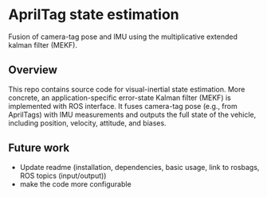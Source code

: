 # AprilTag state estimation
Fusion of camera-tag pose and IMU using the multiplicative extended kalman filter (MEKF).  


## Overview
This repo contains source code for visual-inertial state estimation. More concrete, an application-specific error-state Kalman filter (MEKF) is implemented with ROS interface. It fuses camera-tag pose (e.g., from AprilTags) with IMU measurements and outputs the full state of the vehicle, including position, velocity, attitude, and biases. 

## Future work

- Update readme (installation, dependencies, basic usage, link to rosbags, ROS topics (input/output))
- make the code more configurable


